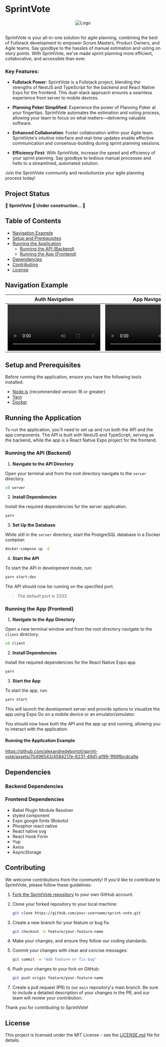 # SprintVote

<div align="center">
  <img src="https://github.com/alexandredebortoli/sprint-vote/assets/70496543/d031e457-5178-4160-af5e-da50c22f2996" alt="Logo">
</div>

<br>

SprintVote is your all-in-one solution for agile planning, combining the best of Fullstack development to empower Scrum Masters, Product Owners, and Agile teams. Say goodbye to the hassles of manual estimation and voting on story points. With SprintVote, we've made sprint planning more efficient, collaborative, and accessible than ever.

### Key Features:

-   **Fullstack Power**: SprintVote is a Fullstack project, blending the strengths of NestJS and TypeScript for the backend and React Native Expo for the frontend. This dual-stack approach ensures a seamless experience from server to mobile devices.

-   **Planning Poker Simplified**: Experience the power of Planning Poker at your fingertips. SprintVote automates the estimation and voting process, allowing your team to focus on what matters—delivering valuable software.

-   **Enhanced Collaboration**: Foster collaboration within your Agile team. SprintVote's intuitive interface and real-time updates enable effective communication and consensus-building during sprint planning sessions.

-   **Efficiency First**: With SprintVote, increase the speed and efficiency of your sprint planning. Say goodbye to tedious manual processes and hello to a streamlined, automated solution.

Join the SprintVote community and revolutionize your agile planning process today!

## Project Status

**🚧 SprintVote 🚀 Under construction... 🚧**

## Table of Contents

-   [Navigation Example](#navigation-example)
-   [Setup and Prerequisites](#setup-and-prerequisites)
-   [Running the Application](#running-the-application)
    -   [Running the API (Backend)](#running-the-api-backend)
    -   [Running the App (Frontend)](#running-the-app-frontend)
-   [Dependencies](#dependencies)
-   [Contributing](#contributing)
-   [License](#license)

## Navigation Example

| Auth Navigation  | App Navigation |
| ------------- | ------------- |
| <video src="https://github.com/alexandredebortoli/sprint-vote/assets/70496543/f2b1dc32-b7ee-4186-9c42-e1d6fee3cc8e">  | <video src="https://github.com/alexandredebortoli/sprint-vote/assets/70496543/9d15ba0b-2c1a-4697-936b-325b752d511c">|

## Setup and Prerequisites

Before running the application, ensure you have the following tools installed:

-   [Node.js](https://nodejs.org/en) (recommended version 16 or greater)
-   [Yarn](https://yarnpkg.com/)
-   [Docker](https://www.docker.com/)

## Running the Application

To run the application, you'll need to set up and run both the API and the app components. The API is built with NestJS and TypeScript, serving as the backend, while the app is a React Native Expo project for the frontend.

### Running the API (Backend)

1. **Navigate to the API Directory**

Open your terminal and from the root directory navigate to the `server` directory.

```bash
cd server
```

2. **Install Dependencies**

Install the required dependencies for the server application.

```bash
yarn
```

3. **Set Up the Database**

While still in the `server` directory, start the PostgreSQL database in a Docker container.

```bash
docker-compose up -d
```

4. **Start the API**

To start the API in development mode, run:

```bash
yarn start:dev
```

The API should now be running on the specified port.

> The default port is 3333

### Running the App (Frontend)

1. **Navigate to the App Directory**

Open a new terminal window and from the root directory navigate to the `client` directory.

```bash
cd client
```

2. **Install Dependencies**

Install the required dependencies for the React Native Expo app.

```bash
yarn
```

3. **Start the App**

To start the app, run:

```bash
yarn start
```

This will launch the development server and provide options to visualize the app using Expo Go on a mobile device or an emulator/simulator.

You should now have both the API and the app up and running, allowing you to interact with the application.


#### Running the Application Example

https://github.com/alexandredebortoli/sprint-vote/assets/70496543/4584217e-6231-49d1-af99-1f69fbcdca9a

## Dependencies

### Backend Dependencies

### Frontend Dependencies

-   Babel Plugin Module Resolver
-   styled component
-   Expo google fonts (Roboto)
-   Phosphor react native
-   React native svg
-   React Hook Form
-   Yup
-   Axios
-   AsyncStorage

## Contributing

We welcome contributions from the community! If you'd like to contribute to SprintVote, please follow these guidelines:

1. [Fork the SprintVote repository](https://github.com/alexandredebortoli/sprint-vote/fork) to your own GitHub account.

2. Clone your forked repository to your local machine:

    ```bash
    git clone https://github.com/your-username/sprint-vote.git
    ```

3. Create a new branch for your feature or bug fix:

    ```bash
    git checkout -b feature/your-feature-name
    ```

4. Make your changes, and ensure they follow our coding standards.

5. Commit your changes with clear and concise messages:

    ```bash
    git commit -m "Add feature or fix bug"
    ```

6. Push your changes to your fork on GitHub:

    ```bash
    git push origin feature/your-feature-name
    ```

7. Create a pull request (PR) to our `main` repository's main branch. Be sure to include a detailed description of your changes in the PR, and our team will review your contribution.

Thank you for contributing to SprintVote!

## License

This project is licensed under the MIT License - see the [LICENSE.md](LICENSE.md) file for details.
